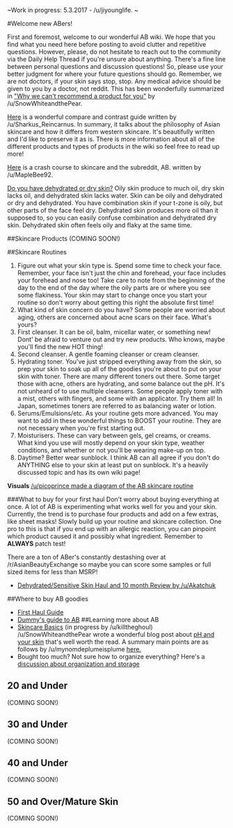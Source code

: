 ~Work in progress: 5.3.2017 - /u/jiyounglife. ~

#Welcome new ABers!

First and foremost, welcome to our wonderful AB wiki. We hope that you find what you need here before posting to avoid clutter and repetitive questions. However, please, do not hesitate to reach out to the community via the Daily Help Thread if you're unsure about anything. There's a fine line between personal questions and discussion questions! So, please use your better judgment for where your future questions should go. Remember, we are not doctors, if your skin says stop, stop. Any medical advice should be given to you by a doctor, not reddit. This has been wonderfully summarized in  ["Why we can't recommend a product for you"](https://www.reddit.com/r/AsianBeauty/comments/383v1d/blogger_boundaries_why_we_cant_recommend_a/?st=j224e3m7&sh=f5586695) by /u/SnowWhiteandthePear.

[Here](http://bit.ly/2pjqbnJ) is a wonderful compare and contrast guide written by /u/Sharkus_Reincarnus. In summary, it talks about the philosophy of Asian skincare and how it differs from western skincare. It's beautifully written and I'd like to preserve it as is. There is more information about all of the different products and types of products in the wiki so feel free to read up more!

[Here](http://bit.ly/2cB6b7O) is a crash course to skincare and the subreddit, AB. written by /u/MapleBee92.

[Do you have dehydrated or dry skin?](http://bit.ly/2q7EgVh) Oily skin produce to much oil, dry skin lacks oil, and dehydrated skin lacks water. Skin can be oily and dehydrated or dry and dehydrated. You have combination skin if your t-zone is oily, but other parts of the face feel dry. Dehydrated skin produces more oil than it supposed to, so you can easily confuse combination and dehydrated dry skin. Dehydrated skin often feels oily and flaky at the same time.

##Skincare Products
(COMING SOON!)

##Skincare Routines
1. Figure out what your skin type is. Spend some time to check your face. Remember, your face isn't just the chin and forehead, your face includes your forehead and nose too! Take care to note from the beginning of the day to the end of the day where the oily parts are or where you see some flakiness. Your skin may start to change once you start your routine so don't worry about getting this right the absolute first time!
2. What kind of skin concern do you have? Some people are worried about aging, others are concerned about acne scars on their face. What's yours?
3. First cleanser. It can be oil, balm, micellar water, or something new! Dont' be afraid to venture out and try new products. Who knows, maybe you'll find the new HOT thing!
4. Second cleanser. A gentle foaming cleanser or cream cleanser.
5. Hydrating toner. You've just stripped everything away from the skin, so prep your skin to soak up all of the goodies you're about to put on your skin with toner. There are many different toners out there. Some target those with acne, others are hydrating, and some balance out the pH. It's not unheard of to use multiple cleansers. Some people apply toner with a mist, others with fingers, and some with an applicator. Try them all! In Japan, sometimes toners are referred to as balancing water or lotion.
6. Serums/Emulsions/etc. As your routine gets more advanced. You may want to add in these wonderful things to BOOST your routine. They are not necessary when you're first starting out.
7. Moisturisers. These can vary between gels, gel creams, or creams. What kind you use will mostly depend on your skin type, weather conditions, and whether or not you'll be wearing make-up on top.
8. Daytime? Better wear sunblock. I think AB can all agree if you don't do ANYTHING else to your skin at least put on sunblock. It's a heavily discussed topic and has its own wiki page!

**Visuals**
[/u/picoprince made a diagram of the AB skincare routine](http://bit.ly/2q9cfzg)

###What to buy for your first haul
Don't worry about buying everything at once. A lot of AB is experimenting what works well for you and your skin. Currently, the trend is to purchase four products and add on a few extras, like sheet masks! Slowly build up your routine and skincare collection. One pro to this is that if you end up with an allergic reaction, you can pinpoint which product caused it and possibly what ingredient. Remember to **ALWAYS** patch test!

There are a ton of ABer's constantly destashing over at /r/AsianBeautyExchange so maybe you can score some samples or full sized items for less than MSRP!
* [Dehydrated/Sensitive Skin Haul and 10 month Review by /u/Akatchuk](http://bit.ly/2p6s318)

##Where to buy AB goodies
* [First Haul Guide](https://www.reddit.com/r/AsianBeauty/comments/4gltx6/newbies_why_your_first_haul_should_only_have_four/?st=j23lo48x&sh=ae796877)
* [Dummy's guide to AB](https://www.reddit.com/r/AsianBeauty/comments/4m6ib7/the_dummys_guide_to_asian_beauty_and_this/?st=j23loy73&sh=92473e19)
##Learning more about AB
* [Skincare Basics](http://bit.ly/1NOdZQQ) (in progress by /u/killtheghoul)
  /u/SnowWhiteandthePear wrote a wonderful blog post about [pH and your skin](http://www.snowwhiteandtheasianpear.com/2014/09/skincare-discovery-why-ph-of-your.html) that's well worth the read. A summary main points are as follows by /u/mynomdeplumeisplume [here.](http://bit.ly/2q7Dkjy)
* Bought too much? Not sure how to organize everything? Here's a [discussion about organization and storage](https://www.reddit.com/r/AsianBeauty/comments/67yfi1/discussion_how_do_you_organizestore_your_ab/?st=j224ft6g&sh=e5be6e3c)


## 20 and Under
(COMING SOON!)

## 30 and Under
(COMING SOON!)

## 40 and Under
(COMING SOON!)

## 50 and Over/Mature Skin
(COMING SOON!) 
